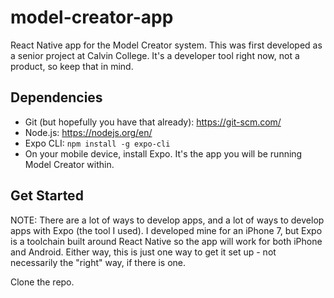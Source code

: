 # model-creator-app
React Native app for the Model Creator system. This was first developed as a senior project at Calvin College. It's a developer tool right now, not a product, so keep that in mind.

## Dependencies
* Git (but hopefully you have that already): https://git-scm.com/
* Node.js: https://nodejs.org/en/
* Expo CLI: `npm install -g expo-cli`
* On your mobile device, install Expo. It's the app you will be running Model Creator within.

## Get Started
NOTE: There are a lot of ways to develop apps, and a lot of ways to develop apps with Expo (the tool I used). 
I developed mine for an iPhone 7, but Expo is a toolchain built around React Native so the app will work for both 
iPhone and Android. Either way, this is just one way to get it set up - not necessarily the "right" way, if there is one.

Clone the repo.
